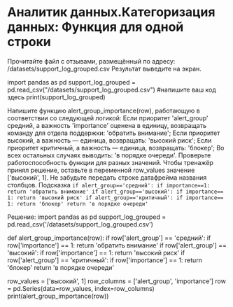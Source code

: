 # Аналитик данных.Категоризация данных: Функция для одной строки
Прочитайте файл с отзывами, размещённый по адресу: /datasets/support_log_grouped.csv
Результат выведите на экран.

import pandas as pd
support_log_grouped = pd.read_csv("/datasets/support_log_grouped.csv") #напишите ваш код здесь
print(support_log_grouped)


Напишите функцию alert_group_importance(row), работающую в соответствии со следующей логикой:
Если приоритет 'alert_group' средний, а важность 'importance' оценена в единицу, возвращать команду для отдела поддержки: 'обратить внимание';
Если приоритет высокий, а важность — единица, возвращать: 'высокий риск';
Если приоритет критичный, а важность — единица, возвращать: 'блокер';
Во всех остальных случаях выводить: 'в порядке очереди'.
Проверьте работоспособность функции для разных значений.
Чтобы тренажёр принял решение, оставьте в переменной row_values значение ['высокий', 1]. Не забудьте передать строке датафрейма названия столбцов.
Подсказка
`if alert_group=='средний': if importance==1: return 'обратить внимание'
if alert_group=='высокий': if importance== 1: return 'высокий риск'
if alert_group=='критичный': if importance== 1: return 'блокер'
return 'в порядке очереди'`

Решение:
import pandas as pd
support_log_grouped = pd.read_csv('/datasets/support_log_grouped.csv')

def alert_group_importance(row):
    if row['alert_group'] == 'средний':
        if row['importance'] == 1:
            return 'обратить внимание'
    if row['alert_group'] == 'высокий':
        if row['importance'] == 1:
            return 'высокий риск'
    if row['alert_group'] == 'критичный':
        if row['importance'] == 1:
            return 'блокер'
    return 'в порядке очереди'

row_values = ['высокий', 1]
row_columns = ['alert_group', 'importance']
row = pd.Series(data=row_values, index=row_columns)
print(alert_group_importance(row))
